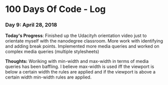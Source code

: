 # 100 Days Of Code - Log

### Day 9: April 28, 2018

**Today's Progress**: Finished up the Udacityh orientation video just to orientate myself with the nanodegree classroom.  More work with identifying and adding break points.  Implemented more media queries and worked on complex media queries (multiple stylesheets)

**Thoughts:** Woriking with min-width and max-width in terms of media queries has been baffling.  I believe max-width is used iff the viewport is below a certain width the rules are applied and if the viewport is above a certain width min-width rules are applied.

